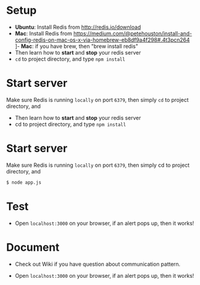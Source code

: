 # Setup
- **Ubuntu**: Install Redis from http://redis.io/download
- **Mac**: Install Redis from https://medium.com/@petehouston/install-and-config-redis-on-mac-os-x-via-homebrew-eb8df9a4f298#.4t3pcn264
]- **Mac**: if you have brew, then "brew install redis"
- Then learn how to **start** and **stop** your redis server
- `cd` to project directory, and type `npm install`


# Start server
Make sure Redis is running `locally` on port `6379`, then simply `cd` to project directory, and
- Then learn how to **start** and **stop** your redis server
- cd to project directory, and type `npm install`


# Start server
Make sure Redis is running `locally` on port `6379`, then simply cd to project directory, and
```sh
$ node app.js
```

# Test
- Open `localhost:3000` on your browser, if an alert pops up, then it works!

# Document
- Check out Wiki if you have question about communication pattern.

- Open `localhost:3000` on your browser, if an alert pops up, then it works!
